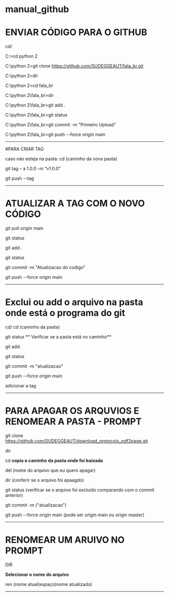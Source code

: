 # manual_github

# ENVIAR CÓDIGO PARA O GITHUB

cd/

C:\>cd python 2

C:\python 2>git clone https://github.com/SUDEGGEAUT/fala_br.git

C:\python 2>dir


C:\python 2>cd fala_br

C:\python 2\fala_br>dir
 

C:\python 2\fala_br>git add .


C:\python 2\fala_br>git status


C:\python 2\fala_br>git commit -m "Primeiro Upload"


C:\python 2\fala_br>git push --force origin main

---------------------------------------------------------------------------------------------------------------------------------------------------------------------------------------

#PARA CRIAR TAG

caso não esteja na pasta: cd (caminho da nova pasta)

git tag – a 1.0.0 -m “v1.0.0” 

git push --tag

--------------------------------------------------------------------------------------------------------------------------------------------------------------------------------------

# ATUALIZAR A TAG COM O NOVO CÓDIGO

git pull origin main

git status

git add .

git status

git commit -m "Atualizacao do codigo"

git push --force origin main



---------------------------------------------------------------------------------------------------------------------------------------------------------------------------------------

# Exclui ou add o arquivo na pasta onde está o programa do git

cd/
cd (caminho da pasta)

git status
 ** Verificar se a pasta está no caminho**

git add.

git status

git commit -m "atualizacao"

git push --force origin main

adicionar a tag



----------------------------------------------------------------------------------------------------------------------------------------------------------------------------------------

# PARA APAGAR OS ARQUVIOS E RENOMEAR A PASTA - PROMPT

git clone https://github.com/SUDEGGEAUT/download_protocolo_pdf2page.git

dir

cd **copia o caminho da pasta onde foi baixada**

del (nome do arquivo que eu quero apagar)

dir (conferir se o arquivo foi apaagdo)

git status (verificar se o arquivo foi excluido comparando com o commit anterior)

git commit -m ("atualizacao")

git push --force origin main (pode ser origin main ou origin master)

----------------------------------------------------------------------------------------------------------------------------------------------------------------------------------------

# RENOMEAR UM ARUIVO NO PROMPT

DIR

**Selecionar o nome do arquivo**

ren (nome atual(espaço)nome atualizado)

------------------------------------------------------------------------------------------------------------------------------------------------------------------------------------------






































